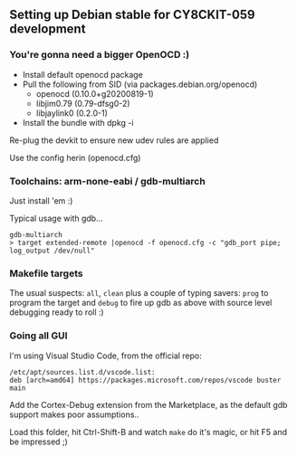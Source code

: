 ## Setting up Debian stable for CY8CKIT-059 development

### You're gonna need a bigger OpenOCD :)

 * Install default openocd package
 * Pull the following from SID (via packages.debian.org/openocd)
     * openocd (0.10.0+g20200819-1)
     * libjim0.79 (0.79-dfsg0-2)
     * libjaylink0 (0.2.0-1)
 * Install the bundle with dpkg -i

Re-plug the devkit to ensure new udev rules are applied

Use the config herin (openocd.cfg)

### Toolchains: arm-none-eabi / gdb-multiarch

Just install 'em :)

Typical usage with gdb...

```
gdb-multiarch
> target extended-remote |openocd -f openocd.cfg -c "gdb_port pipe; log_output /dev/null"
```

### Makefile targets

The usual suspects: `all`, `clean` plus a couple of typing savers: `prog` to program the target
and `debug` to fire up gdb as above with source level debugging ready to roll :)

### Going all GUI

I'm using Visual Studio Code, from the official repo:
```
/etc/apt/sources.list.d/vscode.list:
deb [arch=amd64] https://packages.microsoft.com/repos/vscode buster main
```
Add the Cortex-Debug extension from the Marketplace, as the default gdb support makes poor assumptions..

Load this folder, hit Ctrl-Shift-B and watch `make` do it's magic, or hit F5 and be impressed ;)